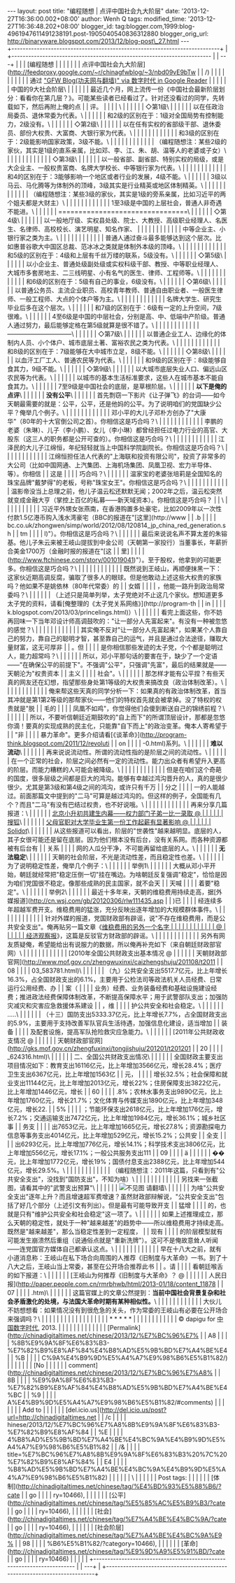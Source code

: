 --- layout: post title: "编程随想 | 点评中国社会九大阶层" date:
'2013-12-27T16:36:00.002+08:00' author: Wenh Q tags: modified\_time:
'2013-12-27T16:36:48.202+08:00' blogger\_id:
tag:blogger.com,1999:blog-4961947611491238191.post-1905040540836312880
blogger\_orig\_url:
http://binaryware.blogspot.com/2013/12/blog-post\_27.html ---
\
+--------------------------------------------------------------------------+
| +----------------------------------------------------------------------- |
| ---+                                                                     |
| | [编程随想 |                                                              | |
|                                                                          |
| | 点评中国社会九大阶层](http://feedproxy.google.com/~r/chinagfwblog/~3/nbd09vE9bTw |
| /) |                                                                     |
| |                                                                        |
|    |                                                                     |
| | 通过 ["GFW Blog(功夫网与翻墙)" via 数字时代 in Google Reader]()          | |
|                                                                          |
| | 中国的9大社会阶层\                                                       | |
|                                                                          |
| | 最近几个月，网上流传一份《中国社会最新阶层划分：看看你在第几层？》。可能某些读者已经看过了。针对还没看过的同学，先转载如下，然后再附上俺的点 |
| 评。 |                                                                   |
| | \                                                                      |
|    |                                                                     |
| | ◇第1级\                                                                  |
|  |                                                                       |
| | 以在任政治局委员、退休常委为代表。\                                      | |
|                                                                          |
| |  和2级的区别在于：1级对全国局势有控制能力，2级没有。\                    | |
|                                                                          |
| | ◇第2级\                                                                  |
|  |                                                                       |
| | 以在任有实权的省部级干部、退休委员、部份大权贵、大富商、大银行家为代表。\ | |
|                                                                          |
| |                                                                        |
|    |                                                                     |
| |  和3级的区别在于：2级能影响国家政策，3级不能。\                          | |
|                                                                          |
| |                                                                        |
|    |                                                                     |
| | （编程随想注：某些2级的家伙，其实是1级的直系亲属，比如邓、李、江、朱、胡、温等人的老婆或子女）\ | |
|                                                                          |
| |                                                                        |
|    |                                                                     |
| | ◇第3级\                                                                  |
|  |                                                                       |
| | 以一般省部、副省部、特别实权的局级，或是大企业主、一般权贵富商、名牌大学校长、中等银行家为代表。\ | |
|                                                                          |
| |                                                                        |
|    |                                                                     |
| |  和4的区别在于：3能够影响一个地区或者行业的发展，4级不能。\              | |
|                                                                          |
| |  3级以马云、马化腾等为体制外的顶峰，3级其实是行业精英或地区体制精英。\   | |
|                                                                          |
| |                                                                        |
|    |                                                                     |
| | （编程随想注：某些3级的家伙，其实是1级的旁系亲属，比如习近平的两个姐夫都是大财主）\ | |
|                                                                          |
| |                                                                        |
|    |                                                                     |
| | 1至3级是中国的上层社会，普通人非奇遇不能进。\                            | |
|                                                                          |
| | ================================\                                      |
|    |                                                                     |
| | ◇第4级\                                                                  |
|  |                                                                       |
| | 以一般地厅级、实权县处级、院士、大教授、高级职业经理人、名医生、名律师、高校校长、演艺明星、知名作家、 | |
|                                                                          |
| |                                                                        |
|    |                                                                     |
| | 中等企业主、小银行家之类为主。\                                          | |
|                                                                          |
| |                                                                        |
|    |                                                                     |
| | 普通人通过奋斗最多能够达到这个层次。比如惠普谷歌大中国区总裁、范冰冰之类就是体制外本级的顶峰。\ | |
|                                                                          |
| |                                                                        |
|    |                                                                     |
| |  和5级的区别在于：4级和上层有千丝万缕的联系，5级没有。\                  | |
|                                                                          |
| | ◇第5级\                                                                  |
|  |                                                                       |
| | 以小企业主、普通处级副处级或实权科级干部、教授、中等职业经理人、大城市多套房地主、二三线明星、小有名气的医生、律师、工程师等。\ | |
|                                                                          |
| |                                                                        |
|    |                                                                     |
| |  和6级的区别在于：5级有自己的事业，6级没有。\                            | |
|                                                                          |
| | ◇第6级\                                                                  |
|  |                                                                       |
| | 以普通公务员、主流企业职员、高校青年教师、普通自由职业者、一般医生律师、一般工程师、大点的个体户等为主。\ | |
|                                                                          |
| |                                                                        |
|    |                                                                     |
| |  名牌大学生、研究生毕业后多在这个层次。\                                 | |
|                                                                          |
| |  和7级的区别在于：6级有一定的上升空间，7级很难。\                        | |
|                                                                          |
| | 4至6级是中国的中层社会，分别是高、中、低端中产阶级。普通人通过努力，最后能够定格在第5级就算是很不错了。\ | |
|                                                                          |
| |                                                                        |
|    |                                                                     |
| | ——————————–\                                                           |
|    |                                                                     |
| | ◇第7级\                                                                  |
|  |                                                                       |
| | 以普通企业工人、边缘化的体制内人员、小个体户、城市底层土著、富裕农民之类为代表。\ | |
|                                                                          |
| |                                                                        |
|    |                                                                     |
| |  和8级的区别在于：7级能够在大中城市立足，8级不能。\                      | |
|                                                                          |
| | ◇第8级\                                                                  |
|  |                                                                       |
| | 以血汗工厂工人、普通农民等为代表。\                                      | |
|                                                                          |
| |  和9级的区别在于：8级能够自食其力，9级不能。\                            | |
|                                                                          |
| | ◇第9级\                                                                  |
|  |                                                                       |
| | 以大城市底层失业人口、偏远山区农民等为代表。\                            | |
|                                                                          |
| |  以城市的基本生活标准要求，这些人在城市基本不能自食其力。\               | |
|                                                                          |
| | 7至9级是中国社会的底层，是草根阶层。\                                    | |
|                                                                          |
| | **以下是俺的点评**\                                                      | |
|                                                                          |
| | **没有公平**\                                                            | |
|                                                                          |
| | 首先剽窃一下影片《让子弹飞》的台词——如今天朝最需要的就是：公平，公平，还是他妈的公平。为了说明咱们的党国缺少公平？俺举几个例子。\ | |
|                                                                          |
| |                                                                        |
|    |                                                                     |
| | 邓小平的大儿子邓朴方创办了"大康华"（80年的十大官倒公司之首）。你相信这是巧合吗？\ | |
|                                                                          |
| |                                                                        |
|    |                                                                     |
| | 李鹏的老婆（朱琳）、儿子（李小鹏）、女儿（李小琳）都曾经担任过电力行业的高官、大股东（这三人的职务都是公开可查的）。你相信这是巧合吗？\ | |
|                                                                          |
| |                                                                        |
|    |                                                                     |
| | 江泽民的大儿子江绵恒，年纪轻轻就当上中国科学院副院长。你相信这是巧合吗？\ | |
|                                                                          |
| |                                                                        |
|    |                                                                     |
| | 江绵恒担任法人代表的"上海联和投资有限公司"，投资了非常多的大公司（比如中国网通、上汽集团、上海机场集团、凤凰卫视、宏力半导体、等）。你相信 |
| 这是 |                                                                   |
| | 巧合吗？\                                                                | |
|                                                                          |
| | 温家宝的老婆张培莉是全国知名的珠宝品牌"戴梦得"的老板，号称"珠宝女王"。你相信这是巧合吗？\ | |
|                                                                          |
| |                                                                        |
|    |                                                                     |
| | 温影帝没当上总理之前，他儿子温云松还默默无闻；2002年之后，温云松突然就变成金融大亨（掌控上百亿的私募——新天域资本）。你相信这是巧合吗？ |
| \ |                                                                      |
| |                                                                        |
|    |                                                                     |
| | 习近平外甥女张燕南，在香港购置多处豪宅，比如2009年以一次性付款1.5亿港币购入浅水湾豪宅（BBC的报道在"[这里](http://www |
| .b |                                                                     |
| | bc.co.uk/zhongwen/simp/world/2012/08/120814_jp_china_red_generation.sh |
| tm |                                                                     |
| | l)"）。你相信这是巧合吗？\                                               | |
|                                                                          |
| | 最后来说说名声不算太差的朱镕基。他儿子朱云来被王岐山提拔到中金公司（天朝第一家投行）当董事长，年薪折合美金1700万（金融时报的报道在"[这 |
| 里] |                                                                    |
| | (http://www.ftchinese.com/story/001019041)"）。至于股权，他拿到的可能更多。你相信这是巧合吗？\  |
| |                                                                        |
| |                                                                        |
|    |                                                                     |
| | 既然说到王岐山，再顺便抹黑一下：这家伙近期高调反腐，骗取了很多人的眼球。但是他敢动上述这些大权贵的家族吗？他如果不是姚依林（80年代常委）的 |
| 女婿 |                                                                   |
| | ，他能一路升到政治局常委吗？\                                            | |
|                                                                          |
| | （上述只是简单列举，太子党绝对不止这几个家伙。想知道更多太子党的资料，请看[俺整理的《太子党关系网络》](http://program-th |
| in |                                                                     |
| | k.blogspot.com/2013/03/princelings.html)）\                             |
|   |                                                                      |
| | 看完上面这些，你不妨再回味一下当年邓设计师高调鼓吹的："让一部分人先富起来"。有没有一种被忽悠的感觉？\ | |
|                                                                          |
| |                                                                        |
|    |                                                                     |
| | 其实俺不反对"让一部分人先富起来"，如果某个人靠自己的努力，靠自己的聪明才智，甚至靠自己的运气，并且是通过合法途径，赚取大量财富，这无可厚非 |
| 。但 |                                                                   |
| | 是你相信那些发迹的太子党，个个都是聪明过人，能力超常吗？\                | |
|                                                                          |
| | 所以，邓小平那句话的要害在于，缺少了一个定语——"在确保公平的前提下"。不强调"公平"，只强调"先富"，最后的结果就是——天朝沦为"权贵资本 |
| 主义 |                                                                   |
| | 社会"。\                                                                  |
| |                                                                        |
| | 那怎样才能有公平捏？有些天真的网友还在幻想，指望那些身处第1等级的大权贵来搞改良（政治体制改革）。\ | |
|                                                                          |
| |                                                                        |
|    |                                                                     |
| | 俺来帮这些天真的同学分析一下：如果真的有政治体制改革，首当其冲就是第1第2等级的那帮家伙——他们的特权首先就会被拿掉。没了特权的权贵就是"脱 |
| 毛的 |                                                                   |
| | 凤凰不如鸡"，你觉得他们会傻到断送自己的锦绣前程？\                       | |
|                                                                          |
| | 所以，不要听信朝廷近期鼓吹的"自上而下"的所谓顶层设计，那都是忽悠你滴！要真的实现成熟的民主化，只能靠"自下而上"的政治变革。俺本人寄希望于 |
| "非 |                                                                    |
| | 暴力革命"。更多介绍请看[《谈革命》](http://program-think.blogspot.com/2011/12/revoluti |
| on |                                                                     |
| | -0.html)系列。\                                                           |
| |                                                                        |
| | **难以流动**\                                                            | |
|                                                                          |
| | 再来说说流动性。所谓的流动性指的是阶层之间的流动性。\                    | |
|                                                                          |
| | 在一个正常的社会，阶层之间必然有一定的流动性。能力出众者有希望升入更高的阶层。而能力糟糕的人可能会被降级。\ | |
|                                                                          |
| |                                                                        |
|    |                                                                     |
| | 但是在咱们这个奇葩的国度，很多层级之间都是巨大的鸿沟。能够有幸越过鸿沟晋升的人，真的是很少很少。尤其是第3级和第4级之间的鸿沟，或许只有千万 |
| 分之 |                                                                   |
| | 一的人能越过。前面那篇文中提到的"二马"可算是越过鸿沟的。但这样的例子，全国能有几个？而且"二马"有没有巴结过权贵，也不好说哦。\ | |
|                                                                          |
| |                                                                        |
|    |                                                                     |
| | 再来分享几篇报道：\                                                      | |
|                                                                          |
| | [北京小升初共建生内幕——权力部门子弟一比一录取 @                          | |
|                                                                          |
| | 搜狐](http://news.sohu.com/20120901/n352071543.shtml)\                   |
|  |                                                                       |
| | [父母官职对大学毕业生第一份工作起薪有显著影响 @                          | |
|                                                                          |
| | Solidot](http://science.solidot.org/article.pl?sid=12/09/06/073220)\   |
|    |                                                                     |
| | 从这些报道可以看出，阶层的"世袭性"越来越明显。底层的人，其子女很可能还是留在底层。因为他们根本没有后台，没有关系网。而各种资源都被有后台有 |
| 关系 |                                                                   |
| | 网的人瓜分干净，不可能再留给底层的人。\                                  | |
|                                                                          |
| | **无法稳定**\                                                            | |
|                                                                          |
| | 天朝的社会阶层，不光是流动性差，而且稳定性也差。\                        | |
|                                                                          |
| | 为了说明稳定性差，俺举几个例子：\                                        | |
|                                                                          |
| | 举例1\                                                                   |
|  |                                                                       |
| | 大概从邓小平开始，朝廷就经常把"稳定压倒一切"挂在嘴边。为啥朝廷反复强调"稳定"，恰恰是因为咱们党国很不稳定。像那些成熟的民主国家，就不会天 |
| 天喊 |                                                                   |
| | 着要"稳定"。\                                                            | |
|                                                                          |
| | 举例2\                                                                   |
|  |                                                                       |
| | 最近十多年来，天朝的维稳费用持续走高，据[外媒报道](http://cn.wsj.com/gb/20120306/rlw111435.asp |
| )已 |                                                                    |
| | 经连续多年超越军费开支。维稳费用的猛涨，充分反映出逐年增加的大规模群体事件。\ | |
|                                                                          |
| |                                                                        |
|    |                                                                     |
| | 针对外媒的报道，党国财政部有辟谣，说"不存在维稳费用，而是公共安全支出"。俺再贴另一篇文章《[维稳费用的另外一个名字 | |
|                                                                          |
| |                                                                        |
|    |                                                                     |
| | @                                                                      |
|    |                                                                     |
| | 经济观察报](http://www.eeo.com.cn/2011/1115/215727.shtml)》，这篇是反驳官方财政部的辟谣。\  |
| |                                                                        |
| |                                                                        |
|    |                                                                     |
| | 另外有网友质疑俺，希望能给出有说服力的数据，所以俺再补充如下（来自朝廷财政部官网）\ | |
|                                                                          |
| |                                                                        |
|    |                                                                     |
| | [2010年全国公共财政支出基本情况 @                                        | |
|                                                                          |
| | 天朝财政部官网](http://www.mof.gov.cn/zhengwuxinxi/caizhengshuju/201108/t2011 |
| 08 |                                                                     |
| | 03_583781.html)\                                                       |
|    |                                                                     |
| | （九）公共安全支出5517.7亿元，比上年增长16.3%，占全国财政支出的6.1%，主要用于公检法司等政法机关人员经费、日常运行公用经费、办 |
| 案（ |                                                                   |
| | 业务）经费、业务装备经费和基础设施建设经费；推进政法经费保障体制改革，不断提高保障水平；用于武警部队支出；加强防灾减灾和灾害应急救援体系建设 |
| ，维 |                                                                   |
| | 护公共安全和社会稳定。\                                                  | |
|                                                                          |
| |  …..\                                                                  |
|    |                                                                     |
| | （十三）国防支出5333.37亿元，比上年增长7.7%，占全国财政支出的5.9%，主要用于支持改善军队官兵生活待遇，加强信息化建设，适当增加 |
| 装备 |                                                                   |
| | 及配套设施，提高军队抢险救灾应急能力。\                                  | |
|                                                                          |
| | [2011年公共财政收支情况 @                                                | |
|                                                                          |
| | 天朝财政部官网](http://gks.mof.gov.cn/zhengfuxinxi/tongjishuju/201201/t201201 |
| 20 |                                                                     |
| | _624316.html)\                                                         |
|    |                                                                     |
| | 二、全国公共财政支出情况\                                                | |
|                                                                          |
| | 全国财政主要支出项目情况如下：教育支出16116亿元，比上年增加3566亿元，增长28.4%；医疗卫生支出6367亿元，比上年增加1563亿 |
| 元， |                                                                   |
| | 增长32.5%；社会保障和就业支出11144亿元，比上年增加2013亿元，增长22%；住房保障支出3822亿元，比上年增加1446亿元，增长 |
| 60 |                                                                     |
| | .8%；农林水事务支出9890亿元，比上年增加1760亿元，增长21.7%；文化体育与传媒支出1890亿元，比上年增加348亿元，增长22. |
| 5% |                                                                     |
| | ；节能环保支出2618亿元，比上年增加176亿元，增长7.2%；交通运输支出7472亿元，比上年增加1984亿元，增长36.1%；城乡社区事 |
| 务支 |                                                                   |
| | 出7653亿元，比上年增加1665亿元，增长27.8%；资源勘探电力信息等事务支出4014亿元，比上年增加529亿元，增长15.2%；公共安 |
| 全支 |                                                                   |
| | 出6293亿元，比上年增加776亿元，增长14.1%；科学技术支出3806亿元，比上年增加556亿元，增长17.1%；一般公共服务支出111 |
| 09 |                                                                     |
| | ä                                                                      |
|    |                                                                     |
| | ��元，比上年增加1772亿元，增长19%；国债付息支出2388亿元，比上年增加544亿元，增长29.5%。\ | |
|                                                                          |
| |                                                                        |
|    |                                                                     |
| | （编程随想注：2011年这篇，只看到有"公共安全支出"，没找到"国防支出"，不知为啥）\ | |
|                                                                          |
| |                                                                        |
|    |                                                                     |
| | 另找来一张截图，请看其中的"武警支出预算"\                                | |
|                                                                          |
| | ![不见图 请翻墙](http://photocdn.sohu.com/20130327/Img370501349.jpg)\    | |
|                                                                          |
| | 为啥"公共安全支出"逐年上升？而且增速超军费增速？虽然财政部辩解说，"公共安全支出"包括了好几个部分（上述引文有列出）。但是最有可能导致开支 |
| 猛增 |                                                                   |
| | 的，也就是只有"维护公共安全和社会稳定"这一项了。\                        | |
|                                                                          |
| | 如果上述推理成立，那么天朝的稳定性，就处于一种"越来越差"的趋势中——所以维稳费用才持续走高。既然是"越来越差"，那么当稳定性差到一定程度， |
| 现有 |                                                                   |
| | 的阶层模型就有可能发生崩溃然后重组（说通俗点就是"重新洗牌"）。这可不是俺故意耸人听闻——连党国官方媒体自己都承认这点。\ | |
|                                                                          |
| |                                                                        |
|    |                                                                     |
| | 早在十八大之前，就有小道消息称：王岐山在私下场合向周围的人推荐《旧制度与大革命》一书。到了十八大之后，王岐山当上常委，甚至在公开场合推荐此书 |
| 。请 |                                                                   |
| | 看朝廷喉舌的如下报道：\                                                  | |
|                                                                          |
| | [王岐山为何推荐《旧制度与大革命》？ @                                    | |
|                                                                          |
| | 人民日报](http://paper.people.com.cn/rmrbhwb/html/2013-01/18/content_11878 |
| 07 |                                                                     |
| | .htm)\                                                                 |
|    |                                                                     |
| | 这篇官媒上的文章公然提到：**当前中国社会背景复杂和社会矛盾激化的处境，与法国大革命时期有某种相似性。**\ | |
|                                                                          |
| |                                                                        |
|    |                                                                     |
| | 大伙儿不妨想想看：如果情况没有到很危急的关头，作为常委的王岐山有必要在公开场合来强调吗？\ | |
|                                                                          |
| |                                                                        |
|    |                                                                     |
| |                                                                        |
|    |                                                                     |
| | * * * * *                                                              |
|    |                                                                     |
| |                                                                        |
|    |                                                                     |
| | © dapigu for [中国数字时代](http://chinadigitaltimes.net/chinese), 2013. | |
|                                                                          |
| | |                                                                      |
|    |                                                                     |
| | [Permalink](http://chinadigitaltimes.net/chinese/2013/12/%E7%BC%96%E7% |
| A8 |                                                                     |
| | %8B%E9%9A%8F%E6%83%B3-%E7%82%B9%E8%AF%84%E4%B8%AD%E5%9B%BD%E7%A4%BE%E4 |
| %B |                                                                     |
| | C%9A%E4%B9%9D%E5%A4%A7%E9%98%B6%E5%B1%82/)                             |
|    |                                                                     |
| | | [No                                                                  |
|    |                                                                     |
| | comment](http://chinadigitaltimes.net/chinese/2013/12/%E7%BC%96%E7%A8% |
| 8B |                                                                     |
| | %E9%9A%8F%E6%83%B3-%E7%82%B9%E8%AF%84%E4%B8%AD%E5%9B%BD%E7%A4%BE%E4%BC |
| %9 |                                                                     |
| | A%E4%B9%9D%E5%A4%A7%E9%98%B6%E5%B1%82/#comments)                       |
|    |                                                                     |
| | | Add to                                                               |
|    |                                                                     |
| | [del.icio.us](http://del.icio.us/post?url=http://chinadigitaltimes.net |
| /c |                                                                     |
| | hinese/2013/12/%E7%BC%96%E7%A8%8B%E9%9A%8F%E6%83%B3-%E7%82%B9%E8%AF%84 |
| %E |                                                                     |
| | 4%B8%AD%E5%9B%BD%E7%A4%BE%E4%BC%9A%E4%B9%9D%E5%A4%A7%E9%98%B6%E5%B1%82 |
| /& |                                                                     |
| | title=%E7%BC%96%E7%A8%8B%E9%9A%8F%E6%83%B3%20%7C%20%E7%82%B9%E8%AF%84% |
| E4 |                                                                     |
| | %B8%AD%E5%9B%BD%E7%A4%BE%E4%BC%9A%E4%B9%9D%E5%A4%A7%E9%98%B6%E5%B1%82) |
|    |                                                                     |
| | \                                                                      |
|    |                                                                     |
| |  Post tags:                                                            |
|    |                                                                     |
| | [体制](http://chinadigitaltimes.net/chinese/tag/%E4%BD%93%E5%88%B6/?cate |
| go |                                                                     |
| | ry=10466),                                                             |
|    |                                                                     |
| | [公平](http://chinadigitaltimes.net/chinese/tag/%E5%85%AC%E5%B9%B3/?cate |
| go |                                                                     |
| | ry=10466),                                                             |
|    |                                                                     |
| | [社会](http://chinadigitaltimes.net/chinese/tag/%E7%A4%BE%E4%BC%9A/?cate |
| go |                                                                     |
| | ry=10466),                                                             |
|    |                                                                     |
| | [社会阶层](http://chinadigitaltimes.net/chinese/tag/%E7%A4%BE%E4%BC%9A%E9% |
| 98 |                                                                     |
| | %B6%E5%B1%82/?category=10466),                                         |
|    |                                                                     |
| | [革命](http://chinadigitaltimes.net/chinese/tag/%E9%9D%A9%E5%91%BD/?cate |
| go |                                                                     |
| | ry=10466)                                                              |
|    |                                                                     |
| +----------------------------------------------------------------------- |
| ---+                                                                     |
+--------------------------------------------------------------------------+


